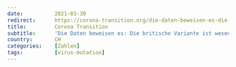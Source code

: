 ```yaml
---
date:          2021-03-30
redirect:      https://corona-transition.org/die-daten-beweisen-es-die-britische-variante-ist-wesentlich-weniger-gefahrlich
title:         Corona Transition
subtitle:      'Die Daten beweisen es: Die britische Variante ist wesentlich weniger gefährlich'
country:       CH
categories:    [Zahlen]
tags:          [virus-mutation]
---
```

